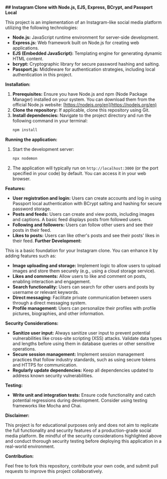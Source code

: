 **## Instagram Clone with Node.js, EJS, Express, BCrypt, and Passport Local**

This project is an implementation of an Instagram-like social media platform utilizing the following technologies:

* **Node.js:** JavaScript runtime environment for server-side development.
* **Express.js:** Web framework built on Node.js for creating web applications.
* **EJS (Embedded JavaScript):** Templating engine for generating dynamic HTML content.
* **bcrypt:** Cryptographic library for secure password hashing and salting.
* **Passport.js:** Middleware for authentication strategies, including local authentication in this project.

**Installation:**

1. **Prerequisites:** Ensure you have Node.js and npm (Node Package Manager) installed on your system. You can download them from the official Node.js website: [https://nodejs.org/en](https://nodejs.org/en)
2. **Clone the repository:** If applicable, clone this repository using Git.
3. **Install dependencies:** Navigate to the project directory and run the following command in your terminal:
   ```bash
   npm install
   ```

**Running the application:**

1. Start the development server:
   ```bash
   npx nodemon
   ```
2. The application will typically run on `http://localhost:3000` (or the port specified in your code) by default. You can access it in your web browser.

**Features:**

- **User registration and login:** Users can create accounts and log in using Passport local authentication with BCrypt salting and hashing for secure password storage.
- **Posts and feeds:** Users can create and view posts, including images and captions. A basic feed displays posts from followed users.
- **Following and followers:** Users can follow other users and see their posts in their feed.
- **Likes to posts:** Users can like other's posts and see their posts' likes in their feed.
**Further Development:**

This is a basic foundation for your Instagram clone. You can enhance it by adding features such as:

- **Image uploading and storage:** Implement logic to allow users to upload images and store them securely (e.g., using a cloud storage service).
- **Likes and comments:** Allow users to like and comment on posts, enabling interaction and engagement.
- **Search functionality:** Users can search for other users and posts by username or relevant keywords.
- **Direct messaging:** Facilitate private communication between users through a direct messaging system.
- **Profile management:** Users can personalize their profiles with profile pictures, biographies, and other information.

**Security Considerations:**

- **Sanitize user input:** Always sanitize user input to prevent potential vulnerabilities like cross-site scripting (XSS) attacks. Validate data types and lengths before using them in database queries or other sensitive operations.
- **Secure session management:** Implement session management practices that follow industry standards, such as using secure tokens and HTTPS for communication.
- **Regularly update dependencies:** Keep all dependencies updated to address known security vulnerabilities.

**Testing:**

- **Write unit and integration tests:** Ensure code functionality and catch potential regressions during development. Consider using testing frameworks like Mocha and Chai.

**Disclaimer:**

This project is for educational purposes only and does not aim to replicate the full functionality and security features of a production-grade social media platform. Be mindful of the security considerations highlighted above and conduct thorough security testing before deploying this application in a real-world environment.

**Contribution:**

Feel free to fork this repository, contribute your own code, and submit pull requests to improve this project collaboratively.
